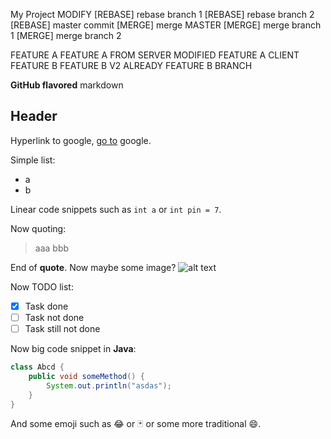 My Project
MODIFY
[REBASE] rebase branch 1
[REBASE] rebase branch 2
[REBASE] master commit
[MERGE] merge MASTER
[MERGE] merge branch 1
[MERGE] merge branch 2

FEATURE A
FEATURE A FROM SERVER
MODIFIED FEATURE A CLIENT
FEATURE B
FEATURE B V2
ALREADY FEATURE B BRANCH

**GitHub flavored** markdown

## Header

Hyperlink to google, [go to](https://google.com) google.

Simple list:
* a
* b

Linear code snippets such as `int a` or `int pin = 7`.

Now quoting:
> aaa
> bbb

End of **quote**. Now maybe some image?
![alt text](https://www.cerestial.pl/wp-content/uploads/2020/02/photo-1525942095782-ff1f7fae6332-1140x1425.jpg)

Now TODO list:
- [X] Task done
- [ ] Task not done
- [ ] Task still not done

Now big code snippet in **Java**:
```java
class Abcd {
    public void someMethod() {
        System.out.println("asdas");
    }
}
```

And some emoji such as :joy: or :black_joker: or some more traditional :smile:.